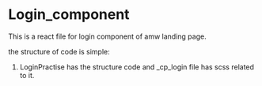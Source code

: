 # Login_component

This is a react file for login component of amw landing page.

the structure of code is simple:
1. LoginPractise has the structure code and _cp_login file has scss related to it.

